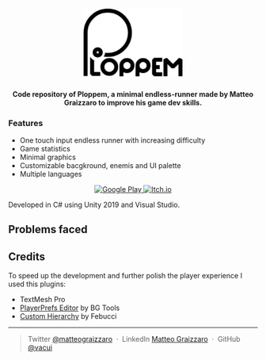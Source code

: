 <h1 align="center">
  <br>
  <a href="https://play.google.com/store/apps/details?id=com.vacui.ploppem" target="_blank">
    <img src="https://raw.githubusercontent.com/Vacui/Ploppem/main/Title.png" alt="Ploppem" width="200"></img>
  </a>
  <br>
</h1>

<h4 align="center">Code repository of Ploppem, a minimal endless-runner made by Matteo Graizzaro to improve his game dev skills.</h4>

### Features
* One touch input endless runner with increasing difficulty
* Game statistics
* Minimal graphics
* Customizable bacgkround, enemis and UI palette
* Multiple languages

<p align="center">
  <a href="https://play.google.com/store/apps/details?id=com.vacui.ploppem" target="_blank">
    <img src="https://external-content.duckduckgo.com/iu/?u=https%3A%2F%2Flogos-download.com%2Fwp-content%2Fuploads%2F2016%2F02%2FGoogle_Play_logo_black.png&f=1&nofb=1" alt="Google Play" height="50"></img>
  </a>
  <a href="https://play.google.com/store/apps/details?id=com.vacui.ploppem" target="_blank">
    <img src="https://external-content.duckduckgo.com/iu/?u=https%3A%2F%2Fwww.majorariatto.com%2Fres%2Fitchio_badge.png&f=1&nofb=1" alt="Itch.io" height="50"></img>
  </a>
</p>

Developed in C# using Unity 2019 and Visual Studio.
## Problems faced
## Credits
To speed up the development and further polish the player experience I used this plugins:
* TextMesh Pro
* [PlayerPrefs Editor](https://assetstore.unity.com/packages/tools/utilities/playerprefs-editor-167903) by BG Tools
* [Custom Hierarchy](https://www.febucci.com/2020/10/custom-hierarchy-for-unity/) by Febucci

---

> Twitter [@matteograizzaro](https://twitter.com/matteograizzaro) &nbsp;&middot;&nbsp;
> LinkedIn [Matteo Graizzaro](https://www.linkedin.com/in/matteo-graizzaro/) &nbsp;&middot;&nbsp;
> GitHub [@vacui](https://github.com/vacui)
